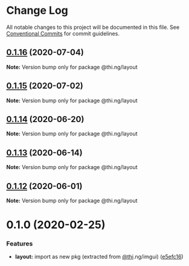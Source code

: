 # Change Log

All notable changes to this project will be documented in this file.
See [Conventional Commits](https://conventionalcommits.org) for commit guidelines.

## [0.1.16](https://github.com/thi-ng/umbrella/compare/@thi.ng/layout@0.1.15...@thi.ng/layout@0.1.16) (2020-07-04)

**Note:** Version bump only for package @thi.ng/layout





## [0.1.15](https://github.com/thi-ng/umbrella/compare/@thi.ng/layout@0.1.14...@thi.ng/layout@0.1.15) (2020-07-02)

**Note:** Version bump only for package @thi.ng/layout





## [0.1.14](https://github.com/thi-ng/umbrella/compare/@thi.ng/layout@0.1.13...@thi.ng/layout@0.1.14) (2020-06-20)

**Note:** Version bump only for package @thi.ng/layout





## [0.1.13](https://github.com/thi-ng/umbrella/compare/@thi.ng/layout@0.1.12...@thi.ng/layout@0.1.13) (2020-06-14)

**Note:** Version bump only for package @thi.ng/layout





## [0.1.12](https://github.com/thi-ng/umbrella/compare/@thi.ng/layout@0.1.11...@thi.ng/layout@0.1.12) (2020-06-01)

**Note:** Version bump only for package @thi.ng/layout





# 0.1.0 (2020-02-25)


### Features

* **layout:** import as new pkg (extracted from [@thi](https://github.com/thi).ng/imgui) ([e5efc16](https://github.com/thi-ng/umbrella/commit/e5efc165253480aff8068e4cde31bba4aec018d1))
